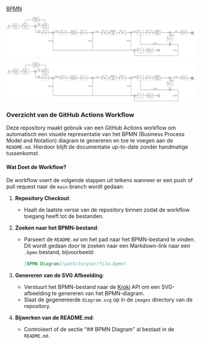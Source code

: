 [BPMN](bpmn/recruitment_process.bpmn)

![BPMN Diagram](images/diagram.svg)


![BPMN Diagram](images/diagram.svg)



### Overzicht van de GitHub Actions Workflow

Deze repository maakt gebruik van een GitHub Actions workflow om automatisch een visuele representatie van het BPMN (Business Process Model and Notation) diagram te genereren en toe te voegen aan de `README.md`. Hierdoor blijft de documentatie up-to-date zonder handmatige tussenkomst.

#### Wat Doet de Workflow?

De workflow voert de volgende stappen uit telkens wanneer er een push of pull request naar de `main` branch wordt gedaan:

1. **Repository Checkout**:
   - Haalt de laatste versie van de repository binnen zodat de workflow toegang heeft tot de bestanden.

2. **Zoeken naar het BPMN-bestand**:
   - Parseert de `README.md` om het pad naar het BPMN-bestand te vinden. Dit wordt gedaan door te zoeken naar een Markdown-link naar een `.bpmn` bestand, bijvoorbeeld:
     ```markdown
     [BPMN Diagram](path/to/your/file.bpmn)
     ```

3. **Genereren van de SVG Afbeelding**:
   - Verstuurt het BPMN-bestand naar de [Kroki](https://kroki.io/) API om een SVG-afbeelding te genereren van het BPMN-diagram.
   - Slaat de gegenereerde `diagram.svg` op in de `images` directory van de repository.

4. **Bijwerken van de README.md**:
   - Controleert of de sectie "## BPMN Diagram" al bestaat in de `README.md`.
